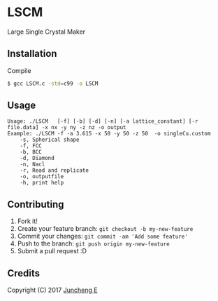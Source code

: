 # LSCM
Large Single Crystal Maker

## Installation

Compile

```bash
$ gcc LSCM.c -std=c99 -o LSCM
```

## Usage

```
Usage: ./LSCM   [-f] [-b] [-d] [-n] [-a lattice_constant] [-r file.data] -x nx -y ny -z nz -o output
Example: ./LSCM -f -a 3.615 -x 50 -y 50 -z 50  -o singleCu.custom
    -s, Spherical shape 
    -f, FCC 
    -b, BCC 
    -d, Diamond 
    -n, Nacl 
    -r, Read and replicate 
    -o, outputfile
    -h, print help
```

## Contributing

1. Fork it!
2. Create your feature branch: `git checkout -b my-new-feature`
3. Commit your changes: `git commit -am 'Add some feature'`
4. Push to the branch: `git push origin my-new-feature`
5. Submit a pull request :D

## Credits

Copyright (C) 2017 [Juncheng E](mailto:jce@pims.ac.cn)
